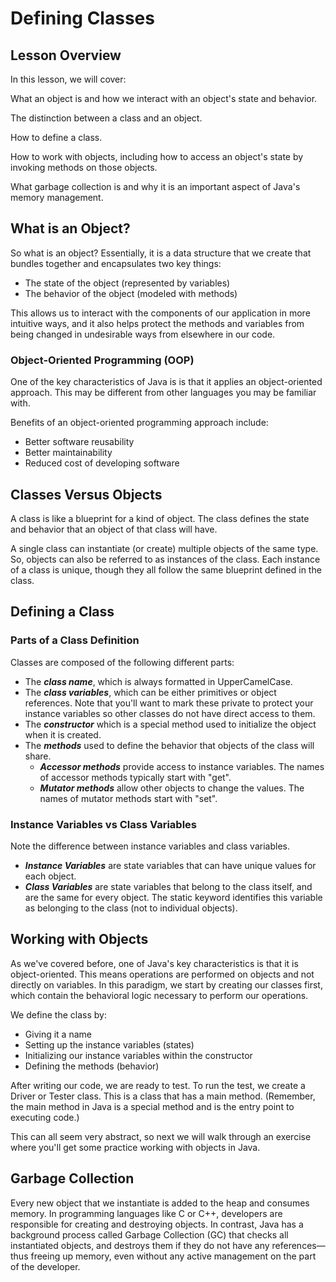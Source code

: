 # Defining Classes

## Lesson Overview

In this lesson, we will cover:

What an object is and how we interact with an object's state and behavior.

The distinction between a class and an object.

How to define a class.

How to work with objects, including how to access an object's state by invoking methods on those objects.

What garbage collection is and why it is an important aspect of Java's memory management.

## What is an Object?

So what is an object? Essentially, it is a data structure that we create that bundles together and encapsulates two key things:

* The state of the object (represented by variables)
* The behavior of the object (modeled with methods)
  
This allows us to interact with the components of our application in more intuitive ways, and it also helps protect the methods and variables from being changed in undesirable ways from elsewhere in our code.

### Object-Oriented Programming (OOP)

One of the key characteristics of Java is is that it applies an object-oriented approach. This may be different from other languages you may be familiar with.

Benefits of an object-oriented programming approach include:

* Better software reusability
* Better maintainability
* Reduced cost of developing software

## Classes Versus Objects

A class is like a blueprint for a kind of object. The class defines the state and behavior that an object of that class will have.

A single class can instantiate (or create) multiple objects of the same type. So, objects can also be referred to as instances of the class. Each instance of a class is unique, though they all follow the same blueprint defined in the class.

## Defining a Class

### Parts of a Class Definition

Classes are composed of the following different parts:

* The ***class name***, which is always formatted in UpperCamelCase.
* The ***class variables***, which can be either primitives or object references. Note that you'll want to mark these private to protect your instance variables so other classes do not have direct access to them.
* The ***constructor*** which is a special method used to initialize the object when it is created.
* The ***methods*** used to define the behavior that objects of the class will share.
    * ***Accessor methods*** provide access to instance variables. The names of accessor methods typically start with "get".
    * ***Mutator methods*** allow other objects to change the values. The names of mutator methods start with "set".
    
### Instance Variables vs Class Variables

Note the difference between instance variables and class variables.

* ***Instance Variables*** are state variables that can have unique values for each object.
* ***Class Variables*** are state variables that belong to the class itself, and are the same for every object. The static keyword identifies this variable as belonging to the class (not to individual objects).

## Working with Objects

As we've covered before, one of Java's key characteristics is that it is object-oriented. This means operations are performed on objects and not directly on variables. In this paradigm, we start by creating our classes first, which contain the behavioral logic necessary to perform our operations.

We define the class by:

* Giving it a name
* Setting up the instance variables (states)
* Initializing our instance variables within the constructor
* Defining the methods (behavior)


After writing our code, we are ready to test. To run the test, we create a Driver or Tester class. This is a class that has a main method. (Remember, the main method in Java is a special method and is the entry point to executing code.)

This can all seem very abstract, so next we will walk through an exercise where you'll get some practice working with objects in Java.

## Garbage Collection

Every new object that we instantiate is added to the heap and consumes memory. In programming languages like C or C++, developers are responsible for creating and destroying objects. In contrast, Java has a background process called Garbage Collection (GC) that checks all instantiated objects, and destroys them if they do not have any references—thus freeing up memory, even without any active management on the part of the developer.
